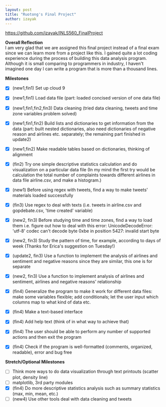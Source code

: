```yaml
---
layout: post
title: "Ruotong's Final Project"
author: izayak
---
```


https://github.com/izayak/INLS560_FinalProject     


**Overall Reflection**    
I am very glad that we are assigned this final project instead of a final exam since we can learn more from a project like this. I gained quite a lot coding experience during the process of building this data analysis program. Although it is small comparing to programmers in industry, I haven't imagined one day I can write a program that is more than a thousand lines. 




**Milestones**     

- [x] (new1,fin1) Set up cloud 9  
- [x] (new1,fin1) Load data file (part: loaded concised version of one data file)  
- [x] (new1,fin1,fin2,fin3) Data cleaning (tried data cleaning, tweets and time zone variables problem solved)  
- [x] (new1,fin1,fin2) Build lists and dictionaries to get information from the data (part: built nested dictionaries, also need dictionaries of negative reason and airlines etc. separately; the remaining part finished in update2)  
- [x] (new1,fin2) Make readable tables based on dictionaries, thinking of alignment  
- [x] (fin2) Try one simple descriptive statistics calculation and do visualization on a particular data file (In my mind the first try would be calculation the total number of complaints towards different airlines in data file airline.csv, and make a histogram.)    
- [x] (new1) Before using regex with tweets, find a way to make tweets' materials loaded successfully  
- [x] (fin3) Use regex to deal with texts (i.e. tweets in airline.csv and gopdebate.csv, 'time created' variable)   
- [x] (new2, fin3) Before studying time and time zones, find a way to load them i.e. figure out how to deal with this error: UnicodeDecodeError: 'utf-8' codec can't decode byte 0xbe in position 5427: invalid start byte    
- [x] (new2, fin3) Study the pattern of time, for example, according to days of week (Thanks for Erica's suggestion on Tuesday!)  
- [x] (update2, fin3) Use a function to implement the analysis of airlines and sentiment and negative reasons since they are similar, this one is for separate  
- [x] (new2, fin3) Use a function to implement analysis of airlines and sentiment, airlines and negative reasons' relationship  
- [x] (fin4) Generalize the program to make it work for different data files: make some variables flexible; add conditionals; let the user input which columns map to what kind of data etc.  
- [x] (fin4) Make a text-based interface   
- [x] (fin4) Add help text (think of in what way to achieve that)   
- [x] (fin4) The user should be able to perform any number of supported actions and then exit the program   
- [x] (fin4) Check if the program is well-formatted (comments, organized, readable), error and bug free   



**Stretch/Optional Milestones**          

- [ ] Think more ways to do data visualization through text printouts (scatter plot, density line)     
- [ ] matplotlib, 3rd party modules   
- [x] (fin4) Do more descriptive statistics analysis such as summary statistics (max, min, mean, etc.)    
- [ ] (new4) Use other tools deal with data cleaning and tweets 
